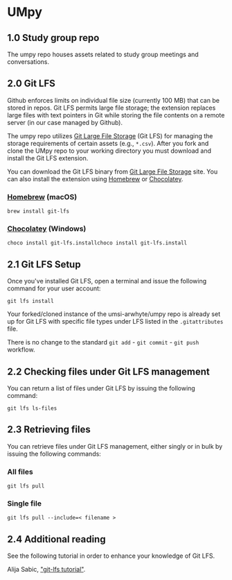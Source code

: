 # UMpy

## 1.0 Study group repo

The umpy repo houses assets related to study group meetings and conversations.

## 2.0 Git LFS

Github enforces limits on individual file size (currently 100 MB) that can be stored in repos. Git
LFS permits large file storage; the extension replaces large files with text pointers in Git while
storing the file contents on a remote server (in our case managed by Github).

The umpy repo utilizes [Git Large File Storage](https://git-lfs.github.com/) (Git LFS) for managing
the storage requirements of certain assets (e.g., `*.csv`). After you fork and clone the UMpy repo
to your working directory you must download and install the Git LFS extension.

You can download the Git LFS binary from [Git Large File Storage](https://git-lfs.github.com/) site.
You can also install the extension using [Homebrew](https://brew.sh) or
[Chocolatey](https://chocolatey.org/).

### [Homebrew](https://formulae.brew.sh/formula/git-lfs) (macOS)

```commandline
brew install git-lfs
```

### [Chocolatey](https://community.chocolatey.org/packages/git-lfs.install) (Windows)

```commandline
choco install git-lfs.installchoco install git-lfs.install
```

## 2.1 Git LFS Setup

Once you've installed Git LFS, open a terminal and issue the following command for your user
account:

```commandline
git lfs install
```

Your forked/cloned instance of the umsi-arwhyte/umpy repo is already set up for Git LFS with
specific file types under LFS listed in the `.gitattributes` file.

There is no change to the standard `git add` - `git commit` - `git push` workflow.

## 2.2 Checking files under Git LFS management

You can return a list of files under Git LFS by issuing the following command:

```commandline
git lfs ls-files
```

## 2.3 Retrieving files

You can retrieve files under Git LFS management, either singly or in bulk by issuing the following
commands:

### All files

```commandline
git lfs pull
```

### Single file

```commandline
git lfs pull --include=< filename >
```

## 2.4 Additional reading

See the following tutorial in order to enhance your knowledge of Git LFS.

Alija Sabic, ["git-lfs tutorial"](https://sabicalija.github.io/git-lfs-intro/).
